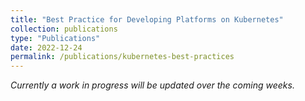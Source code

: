 ```yaml
---
title: "Best Practice for Developing Platforms on Kubernetes"
collection: publications
type: "Publications"
date: 2022-12-24
permalink: /publications/kubernetes-best-practices
---
```


*Currently a work in progress will be updated over the coming weeks.*
